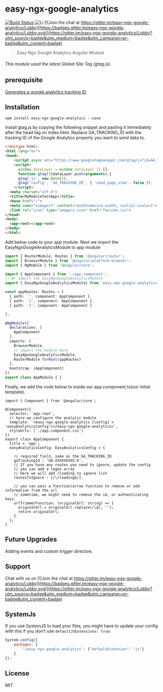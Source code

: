 # easy-ngx-google-analytics
[![Build Status](https://travis-ci.org/sharukworld/easy-ngx-google-analytics.svg?branch=master)](https://travis-ci.org/sharukworld/easy-ngx-google-analytics)
![Li](https://img.shields.io/npm/l/easy-ngx-google-analytics.svg) [![Join the chat at https://gitter.im/easy-ngx-google-analytics/Lobby](https://badges.gitter.im/easy-ngx-google-analytics/Lobby.svg)](https://gitter.im/easy-ngx-google-analytics/Lobby?utm_source=badge&utm_medium=badge&utm_campaign=pr-badge&utm_content=badge)


> Easy Ngx Google Analytics Angular Module

###### This module used the latest Global Site Tag (gtag.js).

## prerequisite
[Generates a google analytics tracking ID](https://support.google.com/analytics/answer/1042508)
## Installation

```shell
npm install easy-ngx-google-analytics --save
```

install gtag.js by copying the following snippet and pasting it immediately after the head tag on index.html. Replace GA_TRACKING_ID with the tracking ID of the Google Analytics property you want to send data to.
```html
<!doctype html>
<html lang="en">
<head>
    <script async src="https://www.googletagmanager.com/gtag/js?id=GA_TRACKING_ID"></script>
    <script>
      window.dataLayer = window.dataLayer || [];
      function gtag(){dataLayer.push(arguments);}
      gtag('js', new Date());
      gtag('config', 'GA_TRACKING_ID', { 'send_page_view': false });
    </script>
  <meta charset="utf-8">
  <title>MyModuleTestApp</title>
  <base href="/">
  <meta name="viewport" content="width=device-width, initial-scale=1">
  <link rel="icon" type="image/x-icon" href="favicon.ico">
</head>
<body>
  <app-root></app-root>
</body>
</html>
```
  
Add below code to your app module.
Next we import the EasyNgxGoogleAnalyticsModule to app module

```ts
import { RouterModule, Routes } from '@angular/router';
import { BrowserModule } from '@angular/platform-browser';
import { NgModule } from '@angular/core';

import { AppComponent } from './app.component';
// Wr import the EasyNgxGoogleAnalyticsModule
import { EasyNgxGoogleAnalyticsModule} from 'easy-ngx-google-analytics';

const appRoutes: Routes = [
  { path: '', component: AppComponent },
  { path: '1', component: AppComponent },
  { path: '2', component: AppComponent }

];

@NgModule({
  declarations: [
    AppComponent
  ],
  imports: [
    BrowserModule,
    // import the module here
    EasyNgxGoogleAnalyticsModule,
    RouterModule.forRoot(appRoutes)
  ],
  bootstrap: [AppComponent]
})
export class AppModule { }


```
Finally, we add the code below to inside our app.component.ts(our initial template).
```import { EasyAnalyticsConfig } from 'easy-ngx-google-analytics';
import { Component } from '@angular/core';

@Component({
  selector: 'app-root',
  // here we configure the analytic module
  template: `<easy-ngx-google-analytics [config] = 'easyAnalyticsConfig'></easy-ngx-google-analytics>`,
  styleUrls: ['./app.component.css']
})
export class AppComponent {
  title = 'app';
  easyAnalyticsConfig: EasyAnalyticsConfig = {
  
    // required field, same as the GA_TRACKING_ID
    gaTrackingId : 'UA-XXXXXXXXX-X',
    // If you have any routes you need to ignore, update the config
    // you can add a regex array
    // Here we will add /loading to ignore list
    routesToIgnore : [/\/loading$/],
    
    // you can pass a function/arrow function to remove or add information from the url
    // sometime, we might need to remove the id, or authenticating keys.
    urlTrimmerFunction: (originalUrl: string) => {
      originalUrl = originalUrl.replace(/\d/, '');
      return originalUrl;
    }
  };
}
```
## Future Upgrades
Adding events and custom trigger directive.

## Support
Chat with us on  [![Join the chat at https://gitter.im/easy-ngx-google-analytics/Lobby](https://badges.gitter.im/easy-ngx-google-analytics/Lobby.svg)](https://gitter.im/easy-ngx-google-analytics/Lobby?utm_source=badge&utm_medium=badge&utm_campaign=pr-badge&utm_content=badge)

## SystemJs
If you use SystemJS to load your files, you might have to update your config with this if you don't use `defaultJSExtensions: true`:
```js
System.config({
    packages: {
        "/easy-ngx-google-analytics": {"defaultExtension": "js"}
    }
});
```


## License

MIT



